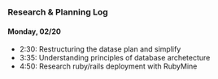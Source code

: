 ### Research & Planning Log
#### Monday, 02/20
* 2:30: Restructuring the datase plan and simplify
* 3:35: Understanding principles of database archetecture
* 4:50: Research ruby/rails deployment with RubyMine